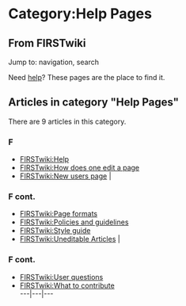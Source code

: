 # Category:Help Pages

## From FIRSTwiki

Jump to: navigation, search

Need [help](FIRSTwiki:Help "FIRSTwiki:Help")? These pages are the place to find it.

## Articles in category "Help Pages"

There are 9 articles in this category.

### F

- [FIRSTwiki:Help](FIRSTwiki:Help "FIRSTwiki:Help")
- [FIRSTwiki:How does one edit a page](FIRSTwiki:How_does_one_edit_a_page "FIRSTwiki:How does one edit a page")
- [FIRSTwiki:New users page](FIRSTwiki:New_users_page "FIRSTwiki:New users page") |

### F cont.

- [FIRSTwiki:Page formats](FIRSTwiki:Page_formats "FIRSTwiki:Page formats")
- [FIRSTwiki:Policies and guidelines](FIRSTwiki:Policies_and_guidelines "FIRSTwiki:Policies and guidelines")
- [FIRSTwiki:Style guide](FIRSTwiki:Style_guide "FIRSTwiki:Style guide")
- [FIRSTwiki:Uneditable Articles](FIRSTwiki:Uneditable_Articles "FIRSTwiki:Uneditable Articles") |

### F cont.

- [FIRSTwiki:User questions](FIRSTwiki:User_questions "FIRSTwiki:User questions")
- [FIRSTwiki:What to contribute](FIRSTwiki:What_to_contribute "FIRSTwiki:What to contribute")<br>
  ---|---|---
